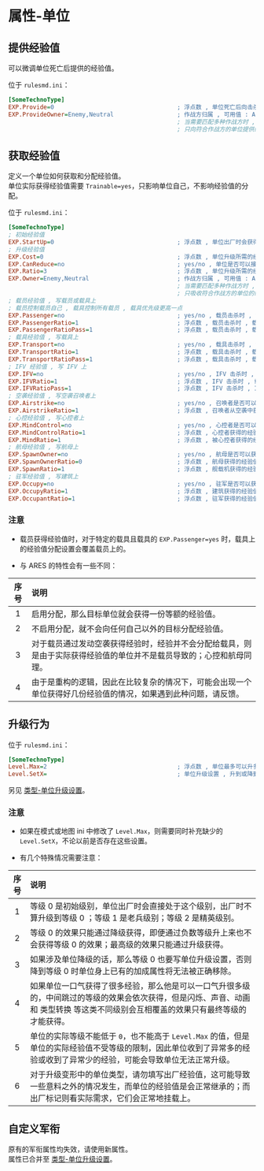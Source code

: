# 属性-单位

## 提供经验值

可以微调单位死亡后提供的经验值。

位于 `rulesmd.ini`：

```ini
[SomeTechnoType]
EXP.Provide=0                                   ; 浮点数 , 单位死亡后向击杀单位提供的经验值 , 可以是负数 , 但是负数太多可能导致单位升不了级 , 默认值是 Cost 的值 , 单位 : 点
EXP.ProvideOwner=Enemy,Neutral                  ; 作战方归属 , 可用值 : All (无简写) , Self | S , Allies | A , Enemies | E , Neutral | N , 默认值是 Enemy (不区分大小写)
                                                ; 当需要匹配多种作战方时 , 多个值之间使用 "," 符号连接即可 , 栗如同时匹配己方和敌方 : Self,Enemies 或 S,E (简写可以混用 , 不要有空格)
                                                ; 只向符合作战方的单位提供经验值 , 作战方是相对于死亡单位和击杀单位的
```



## 获取经验值

定义一个单位如何获取和分配经验值。  
单位实际获得经验值需要 `Trainable=yes`，只影响单位自己，不影响经验值的分配。

位于 `rulesmd.ini`：

```ini
[SomeTechnoType]
; 初始经验值
EXP.StartUp=0                                   ; 浮点数 , 单位出厂时会获得这么多经验值 , 默认值是 0
; 升级经验值
EXP.Cost=0                                      ; 浮点数 , 单位升级所需的经验值 , 需要大于 0 (否则后果自负) , 默认值是 Cost 的值 , 单位 : 点
EXP.CanReduce=no                                ; yes/no , 单位是否可以接受负数的经验值 , 负数经验值仍会正常分配 , 只是不起作用 , 默认值是 no
EXP.Ratio=3                                     ; 浮点数 , 单位升级所需的经验值倍率 , 小于 0 视为 0 处理 , 默认值是 [EXPControls] -> EXP.Ratio 的值
EXP.Owner=Enemy,Neutral                         ; 作战方归属 , 可用值 : All (无简写) , Self | S , Allies | A , Enemies | E , Neutral | N , 默认值是 Enemy (不区分大小写)
                                                ; 当需要匹配多种作战方时 , 多个值之间使用 "," 符号连接即可 , 栗如同时匹配己方和敌方 : Self,Enemies 或 S,E (简写可以混用 , 不要有空格)
                                                ; 只吸收符合作战方的单位的经验值 , 作战方是相对于死亡单位和实际获得经验值的单位的
; 载员经验值 , 写载员或载具上
; 载员控制载员自己 , 载具控制所有载员 , 载具优先级更高一点
EXP.Passenger=no                                ; yes/no , 载员击杀时 , 载具是否可以获得经验值 , 默认值是 no
EXP.PassengerRatio=1                            ; 浮点数 , 载员击杀时 , 载具可以获得的经验值的比例 , 默认值是 1
EXP.PassengerRatioPass=1                        ; 浮点数 , 载员击杀时 , 载员可以获得的经验值的比例 , 默认值是 1
; 载具经验值 , 写载具上
EXP.Transport=no                                ; yes/no , 载具击杀时 , 载员是否可以获得经验值 , 平均分给各个可以升级的载员 , 默认值是 no
EXP.TransportRatio=1                            ; 浮点数 , 载具击杀时 , 载具可以获得的经验值的比例 , 默认值是 1
EXP.TransportRatioPass=1                        ; 浮点数 , 载具击杀时 , 载员可以获得的经验值的比例 (所有载员均分) , 默认值是 1
; IFV 经验值 , 写 IFV 上
EXP.IFV=no                                      ; yes/no , IFV 击杀时 , IFV 位载员是否可以获得经验值 , 默认值是 no
EXP.IFVRatio=1                                  ; 浮点数 , IFV 击杀时 , 载具可以获得的经验值的比例 , 默认值是 1
EXP.IFVRatioPass=1                              ; 浮点数 , IFV 击杀时 , IFV 位载员可以获得的经验值的比例 , 默认值是 1
; 空袭经验值 , 写空袭召唤者上
EXP.Airstrike=no                                ; yes/no , 召唤者是否可以从空袭中获得经验值 , 默认值是 no
EXP.AirstrikeRatio=1                            ; 浮点数 , 召唤者从空袭中获得的经验值的比例 , 默认值是 1
; 心控经验值 , 写心控者上
EXP.MindControl=no                              ; yes/no , 心控者是否可以获得经验值 , 默认值是 no
EXP.MindControlRatio=1                          ; 浮点数 , 心控者获得的经验值的比例 , 默认值是 1
EXP.MindRatio=1                                 ; 浮点数 , 被心控者获得的经验值的比例 , 默认值是 1
; 航母经验值 , 写航母上
EXP.SpawnOwner=no                               ; yes/no , 航母是否可以获得经验值 , 默认值是 no
EXP.SpawnOwnerRatio=0                           ; 浮点数 , 航母获得的经验值的比例 , 默认值是 0
EXP.SpawnRatio=1                                ; 浮点数 , 舰载机获得的经验值的比例 , 默认值是 1
; 驻军经验值 , 写建筑上
EXP.Occupy=no                                   ; yes/no , 驻军是否可以获得经验值 , 默认值是 no
EXP.OccupyRatio=1                               ; 浮点数 , 建筑获得的经验值的比例 , 默认值是 1
EXP.OccupantRatio=1                             ; 浮点数 , 驻军获得的经验值的比例 , 默认值是 1
```

### 注意

* 载员获得经验值时，对于特定的载具且载具的 `EXP.Passenger=yes` 时，载具上的经验值分配设置会覆盖载员上的。

* 与 ARES 的特性会有一些不同：

|序号|说明|
|:-:|:-|
|1|启用分配，那么目标单位就会获得一份等额的经验值。|
|2|不启用分配，就不会向任何自己以外的目标分配经验值。|
|3|对于载员通过发动空袭获得经验时，经验并不会分配给载具，则是由于实际获得经验值的单位并不是载员导致的；心控和航母同理。|
|4|由于是重构的逻辑，因此在比较复杂的情况下，可能会出现一个单位获得好几份经验值的情况，如果遇到此种问题，请反馈。|



## 升级行为

位于 `rulesmd.ini`：

```ini
[SomeTechnoType]
Level.Max=2                                     ; 浮点数 , 单位最多可以升多少级 , 默认值是 [EXPControls] -> Level.Max 的值
Level.SetX=                                     ; 单位升级设置 , 升到或降到 X 级时触发此设置 , 从等级 0 开始 , 跨级时挨个生效 (闪烁 , 声音 , 动画 和 类型转换 除外) , 留空表示这级没有任何效果 , 默认值是 [EXPControls] -> Level.SetX 的值
```

另见 [类型-单位升级设置](/其他新类型/类型-单位升级设置.md#类型-单位升级设置)。

### 注意

* 如果在模式或地图 ini 中修改了 `Level.Max`，则需要同时补充缺少的 `Level.SetX`，不论以前是否存在这些设置。

* 有几个特殊情况需要注意：  

|序号|说明|
|:-:|:-|
|1|等级 0 是初始级别，单位出厂时会直接处于这个级别，出厂时不算升级到等级 0 ；等级 1 是老兵级别；等级 2 是精英级别。|
|2|等级 0 的效果只能通过降级获得，即便通过负数等级升上来也不会获得等级 0 的效果；最高级的效果只能通过升级获得。|
|3|如果涉及单位降级的话，那么等级 0 也要写单位升级设置，否则降到等级 0 时单位身上已有的加成属性将无法被正确移除。|
|4|如果单位一口气获得了很多经验，那么他是可以一口气升很多级的，中间跳过的等级的效果会依次获得，但是闪烁、声音、动画 和 类型转换 等这类不同级别会互相覆盖的效果只有最终等级的才能获得。|
|5|单位的实际等级不能低于 `0`，也不能高于 `Level.Max` 的值，但是单位的实际经验值不受等级的限制，因此单位收到了异常多的经验或收到了异常少的经验，可能会导致单位无法正常升级。|
|6|对于升级变形中的单位类型，请勿填写出厂经验值，这可能导致一些意料之外的情况发生，而单位的经验值是会正常继承的；而出厂标记则看实际需求，它们会正常地挂载上。|



## 自定义军衔

原有的军衔属性均失效，请使用新属性。  
属性已合并至 [类型-单位升级设置](/其他新类型/类型-单位升级设置.md#类型-单位升级设置)。